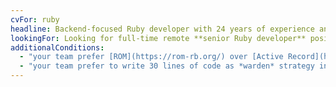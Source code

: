 ```yaml
---
cvFor: ruby
headline: Backend-focused Ruby developer with 24 years of experience and passion to write clean, maintainable and testable code
lookingFor: Looking for full-time remote **senior Ruby developer** position, or **Clojure junior** position with growing perspective
additionalConditions: 
  - "your team prefer [ROM](https://rom-rb.org/) over [Active Record](https://karoldabrowski.com/blog/active-record-pattern-or-anti-pattern-overview/) for large projects"
  - "your team prefer to write 30 lines of code as *warden* strategy instead of add huge *devise* gem as dependency just to have simple authentication"
---
```

